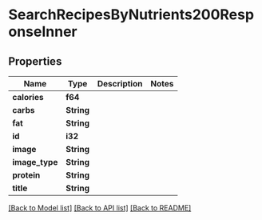 # SearchRecipesByNutrients200ResponseInner

## Properties

Name | Type | Description | Notes
------------ | ------------- | ------------- | -------------
**calories** | **f64** |  | 
**carbs** | **String** |  | 
**fat** | **String** |  | 
**id** | **i32** |  | 
**image** | **String** |  | 
**image_type** | **String** |  | 
**protein** | **String** |  | 
**title** | **String** |  | 

[[Back to Model list]](../README.md#documentation-for-models) [[Back to API list]](../README.md#documentation-for-api-endpoints) [[Back to README]](../README.md)


